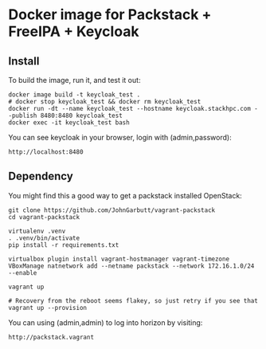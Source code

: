 # Docker image for Packstack + FreeIPA + Keycloak

## Install

To build the image, run it, and test it out:

    docker image build -t keycloak_test .
    # docker stop keycloak_test && docker rm keycloak_test
    docker run -dt --name keycloak_test --hostname keycloak.stackhpc.com --publish 8480:8480 keycloak_test
    docker exec -it keycloak_test bash

You can see keycloak in your browser, login with (admin,password):

    http://localhost:8480

## Dependency

You might find this a good way to get a packstack installed OpenStack:

    git clone https://github.com/JohnGarbutt/vagrant-packstack
    cd vagrant-packstack

    virtualenv .venv
    . .venv/bin/activate
    pip install -r requirements.txt

    virtualbox plugin install vagrant-hostmanager vagrant-timezone
    VBoxManage natnetwork add --netname packstack --network 172.16.1.0/24 --enable

    vagrant up

    # Recovery from the reboot seems flakey, so just retry if you see that
    vagrant up --provision 

You can using (admin,admin) to log into horizon by visiting:

    http://packstack.vagrant
